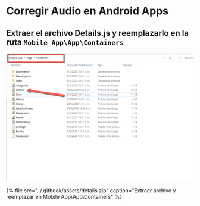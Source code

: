 # Corregir Audio en Android Apps

## Extraer el archivo Details.js y reemplazarlo en la ruta `Mobile App\App\Containers`

![](../.gitbook/assets/image%20%2817%29.png)

{% file src="../.gitbook/assets/details.zip" caption="Extraer archivo y reemplazar en Mobile App\\App\\Containers" %}



